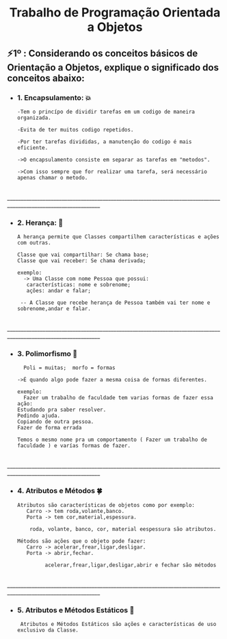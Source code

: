 <h1 align="center">Trabalho de Programação Orientada a  Objetos</h1>

<h2>⚡1º : Considerando os conceitos básicos de Orientação a Objetos, explique o significado dos conceitos abaixo:</h2>

- <h3>1. Encapsulamento:  💥</h3>
      
      -Tem o princípo de dividir tarefas em um codigo de maneira organizada.
      
      -Evita de ter muitos codigo repetidos.
      
      -Por ter tarefas divididas, a manutenção do codigo é mais eficiente.
      
      ->O encapsulamento consiste em separar as tarefas em "metodos".
      
      ->Com isso sempre que for realizar uma tarefa, será necessário apenas chamar o metodo.
</br>
________________________________________________________________________________________________________________
</br>

- <h3>2. Herança:  💫</h3>

      A herança permite que Classes compartilhem características e ações com outras.

      Classe que vai compartilhar: Se chama base;
      Classe que vai receber: Se chama derivada;
      
      exemplo:
        -> Uma Classe com nome Pessoa que possui:
	     características: nome e sobrenome;
	     ações: andar e falar;
	     
       -- A Classe que recebe herança de Pessoa também vai ter nome e sobrenome,andar e falar.
</br>
________________________________________________________________________________________________________________
</br>

- <h3>3. Polimorfismo  🐸</h3>
     
        Poli = muitas;  morfo = formas
      
      ->É quando algo pode fazer a mesma coisa de formas diferentes.
      
      exemplo:
        Fazer um trabalho de faculdade tem varias formas de fazer essa ação:
	  Estudando pra saber resolver.
	  Pedindo ajuda.
	  Copiando de outra pessoa.
	  Fazer de forma errada
	 
      Temos o mesmo nome pra um comportamento ( Fazer um trabalho de faculdade ) e varías formas de fazer.
</br>
________________________________________________________________________________________________________________
</br>

- <h3>4. Atributos e Métodos 🍀</h3>

      Atributos são características de objetos como por exemplo:
         Carro -> tem roda,volante,banco.
         Porta -> tem cor,material,espessura.
	  
	      roda, volante, banco, cor, material eespessura são atributos.
	 
      Métodos são ações que o objeto pode fazer:
         Carro -> acelerar,frear,ligar,desligar.
         Porta -> abrir,fechar.
    
               acelerar,frear,ligar,desligar,abrir e fechar são métodos
</br>
________________________________________________________________________________________________________________
</br>
		      
- <h3>5. Atributos e Métodos Estáticos 🍁</h3>

       Atributos e Métodos Estáticos são ações e características de uso exclusivo da Classe.





